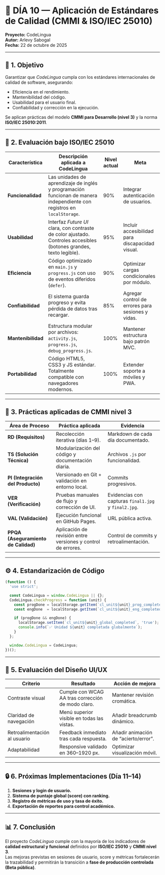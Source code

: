 # 📘 DÍA 10 — Aplicación de Estándares de Calidad (CMMI & ISO/IEC 25010)
**Proyecto:** CodeLingua  
**Autor:** Arlevy Sabogal  
**Fecha:** 22 de octubre de 2025  

---

## 🧭 1. Objetivo
Garantizar que *CodeLingua* cumpla con los estándares internacionales de calidad de software, asegurando:
- Eficiencia en el rendimiento.  
- Mantenibilidad del código.  
- Usabilidad para el usuario final.  
- Confiabilidad y corrección en la ejecución.  

Se aplican prácticas del modelo **CMMI para Desarrollo (nivel 3)** y la norma **ISO/IEC 25010:2011**.

---

## 🧩 2. Evaluación bajo ISO/IEC 25010

| Característica | Descripción aplicada a CodeLingua | Nivel actual | Meta |
|----------------|----------------------------------|---------------|------|
| **Funcionalidad** | Las unidades de aprendizaje de inglés y programación funcionan de manera independiente con registros en `localStorage`. | 90% | Integrar autenticación de usuarios. |
| **Usabilidad** | Interfaz *Future UI* clara, con contraste de color ajustado. Controles accesibles (botones grandes, texto legible). | 95% | Incluir accesibilidad para discapacidad visual. |
| **Eficiencia** | Código optimizado en `main.js` y `progress.js` con uso de eventos diferidos (`defer`). | 90% | Optimizar cargas condicionales por módulo. |
| **Confiabilidad** | El sistema guarda progreso y evita pérdida de datos tras recargar. | 85% | Agregar control de errores para sesiones y vidas. |
| **Mantenibilidad** | Estructura modular por archivos: `activity.js`, `progress.js`, `debug_progress.js`. | 100% | Mantener estructura bajo patrón MVC. |
| **Portabilidad** | Código HTML5, CSS3 y JS estándar. Totalmente compatible con navegadores modernos. | 100% | Extender soporte a móviles y PWA. |

---

## 🧠 3. Prácticas aplicadas de CMMI nivel 3

| Área de Proceso | Práctica aplicada | Evidencia |
|-----------------|------------------|------------|
| **RD (Requisitos)** | Recolección iterativa (días 1–9). | Markdown de cada día documentado. |
| **TS (Solución Técnica)** | Modularización del código y documentación diaria. | Archivos `.js` por funcionalidad. |
| **PI (Integración del Producto)** | Versionado en Git + validación en entorno local. | Commits progresivos. |
| **VER (Verificación)** | Pruebas manuales de flujo y corrección de UI. | Evidencias con capturas `final1.jpg` y `final2.jpg`. |
| **VAL (Validación)** | Ejecución funcional en GitHub Pages. | URL pública activa. |
| **PPQA (Aseguramiento de Calidad)** | Aplicación de revisión entre versiones y control de errores. | Control de commits y retroalimentación. |

---

## ⚙️ 4. Estandarización de Código

```js
(function () {
  'use strict';

  const CodeLingua = window.CodeLingua || {};
  CodeLingua.checkProgress = function (unit) {
    const progDone = localStorage.getItem(`cl_unit${unit}_prog_completed`) === 'true';
    const engDone  = localStorage.getItem(`cl_unit${unit}_eng_completed`) === 'true';

    if (progDone && engDone) {
      localStorage.setItem(`cl_unit${unit}_global_completed`, 'true');
      console.info(`✅ Unidad ${unit} completada globalmente`);
    }
  };

  window.CodeLingua = CodeLingua;
})();
```

---

## 🎨 5. Evaluación del Diseño UI/UX

| Criterio | Resultado | Acción de mejora |
|----------|------------|------------------|
| Contraste visual | Cumple con WCAG AA tras corrección de modo claro. | Mantener revisión cromática. |
| Claridad de navegación | Menú superior visible en todas las vistas. | Añadir breadcrumb dinámico. |
| Retroalimentación al usuario | Feedback inmediato tras cada respuesta. | Añadir animación de “acierto/error”. |
| Adaptabilidad | Responsive validado en 360–1920 px. | Optimizar visualización móvil. |

---

## 🔒 6. Próximas Implementaciones (Día 11–14)
1. **Sesiones y login de usuario.**
2. **Sistema de puntaje global (score) con ranking.**
3. **Registro de métricas de uso y tasa de éxito.**
4. **Exportación de reportes para control académico.**

---

## 📊 7. Conclusión
El proyecto *CodeLingua* cumple con la mayoría de los indicadores de **calidad estructural y funcional** definidos por **ISO/IEC 25010** y **CMMI nivel 3**.  
Las mejoras previstas en sesiones de usuario, score y métricas fortalecerán la trazabilidad y permitirán la transición a **fase de producción controlada (Beta pública)**.
